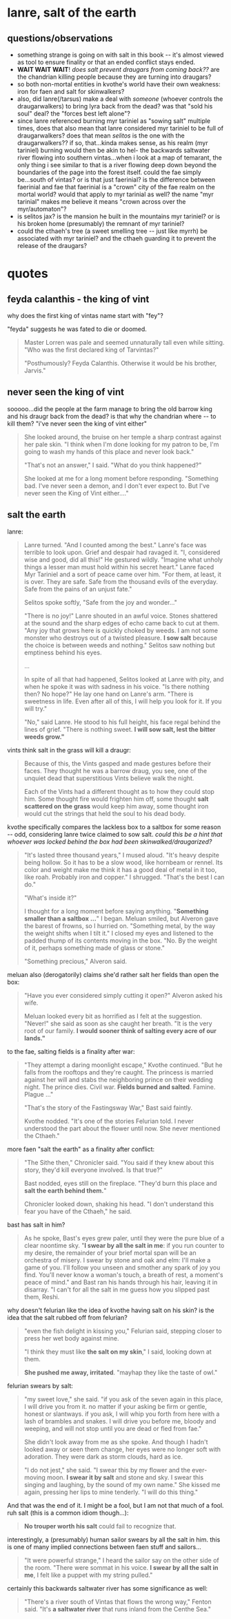 # lanre, salt of the earth
## questions/observations
- something strange is going on with salt in this book -- it's almost viewed as tool to ensure finality or that an ended conflict stays ended.
- **WAIT WAIT WAIT**! *does salt prevent draugars from coming back??* are the chandrian killing people because they are turning into draugars?
- so both non-mortal entities in kvothe's world have their own weakness: iron for faen and salt for skinwalkers?
- also, did lanre(/tarsus) make a deal with *someone* (whoever controls the draugarwalkers) to bring lyra back from the dead?  was that "sold his soul" deal?  the "forces best left alone"?
- since lanre referenced burning myr tariniel as "sowing salt" multiple times, does that also mean that lanre considered myr tariniel to be full of draugarwalkers?  does that mean *selitos* is the one with the draugarwalkers??  if so, that...kinda makes sense, as his realm (myr tariniel) burning would then be akin to hel- the backwards saltwater river flowing into southern vintas...when i look at a map of temarant, the only thing i see similar to that is a river flowing deep down beyond the boundaries of the page into the forest itself.  could the fae simply be...south of vintas?  or is that just faerinial?  is the difference between faerinial and fae that faerinial is a "crown" city of the fae realm on the mortal world?  would that apply to myr tarinial as well?  the name "myr tarinial" makes me believe it means "crown across over the myr/automaton"?
- is selitos jax?  is the mansion he built in the mountains myr tariniel?  or is his broken home (presumably) the remnant of myr tariniel?
- could the cthaeh's tree (a sweet smelling tree -- just like myrrh) be associated with myr tariniel?  and the cthaeh guarding it to prevent the release of the draugars?

# quotes
## feyda calanthis - the king of vint
why does the first king of vintas name start with "fey"?

"feyda" suggests he was fated to die or doomed.
> Master Lorren was pale and seemed unnaturally tall even while sitting. "Who was the first declared king of Tarvintas?"
>
> "Posthumously? Feyda Calanthis. Otherwise it would be his brother, Jarvis."

## never seen the king of vint
sooooo...did the people at the farm manage to bring the old barrow king and his draugr back from the dead?  is that why the chandrian where -- to kill them?  "i've never seen the king of vint either"
> She looked around, the bruise on her temple a sharp contrast against her pale skin. "I think when I'm done looking for my patron to be, I'm going to wash my hands of this place and never look back."
>
> "That's not an answer," I said. "What do you think happened?"
>
> She looked at me for a long moment before responding. "Something bad. I've never seen a demon, and I don't ever expect to. But I've never seen the King of Vint either...."

## salt the earth
lanre:
> Lanre turned. "And I counted among the best." Lanre's face was terrible to look upon. Grief and despair had ravaged it. "I, considered wise and good, did all this!" He gestured wildly. "Imagine what unholy things a lesser man must hold within his secret heart." Lanre faced Myr Tariniel and a sort of peace came over him. "For them, at least, it is over. They are safe. Safe from the thousand evils of the everyday. Safe from the pains of an unjust fate."
>
> Selitos spoke softly, "Safe from the joy and wonder..."
>
> "There is no joy!" Lanre shouted in an awful voice. Stones shattered at the sound and the sharp edges of echo came back to cut at them. "Any joy that grows here is quickly choked by weeds. I am not some monster who destroys out of a twisted pleasure. **I sow salt** because the choice is between weeds and nothing." Selitos saw nothing but emptiness behind his eyes.
>
> ...
>
> In spite of all that had happened, Selitos looked at Lanre with pity, and when he spoke it was with sadness in his voice. "Is there nothing then? No hope?" He lay one hand on Lanre's arm. "There is sweetness in life. Even after all of this, I will help you look for it. If you will try."
>
> "No," said Lanre. He stood to his full height, his face regal behind the lines of grief. "There is nothing sweet. **I will sow salt, lest the bitter weeds grow."**

vints think salt in the grass will kill a draugr:
> Because of this, the Vints gasped and made gestures before their faces. They thought he was a barrow draug, you see, one of the unquiet dead that superstitious Vints believe walk the night.
>
> Each of the Vints had a different thought as to how they could stop him. Some thought fire would frighten him off, some thought **salt scattered on the grass** would keep him away, some thought iron would cut the strings that held the soul to his dead body.

kvothe specifically compares the lackless box to a saltbox for some reason -- odd, considering lanre twice claimed to sow salt.  *could this be a hint that whoever was locked behind the box had been skinwalked/draugarized?*
> "It's lasted three thousand years," I mused aloud. "It's heavy despite being hollow. So it has to be a slow wood, like hornbeam or rennel. Its color and weight make me think it has a good deal of metal in it too, like roah. Probably iron and copper." I shrugged. "That's the best I can
> do."
> 
> "What's inside it?"
> 
> I thought for a long moment before saying anything. "**Something smaller than a saltbox ...**" I began. Meluan smiled, but Alveron gave the barest of frowns, so I hurried on. "Something metal, by the way the weight shifts when I tilt it." I closed my eyes and listened to the padded thump of its contents moving in the box. "No. By the weight of it, perhaps something made of glass or stone."
> 
> "Something precious," Alveron said.

meluan also (derogatorily) claims she'd rather salt her fields than open the box:
> "Have you ever considered simply cutting it open?" Alveron asked his wife.
> 
> Meluan looked every bit as horrified as I felt at the suggestion. "Never!" she said as soon as she caught her breath. "It is the very root of our family. **I would sooner think of salting every acre of our lands."**

to the fae, salting fields is a finality after war:
> "They attempt a daring moonlight escape," Kvothe continued. "But he falls from the rooftops and they're caught. The princess is married against her will and stabs the neighboring prince on their wedding night. The prince dies. Civil war. **Fields burned and salted**. Famine. Plague ..."
> 
> "That's the story of the Fastingsway War," Bast said faintly.
> 
> Kvothe nodded. "It's one of the stories Felurian told. I never understood the part about the flower until now. She never mentioned the Cthaeh."

more faen "salt the earth" as a finality after conflict:
> "The Sithe then," Chronicler said. "You said if they knew about this story, they'd kill everyone involved. Is that true?"
> 
> Bast nodded, eyes still on the fireplace. "They'd burn this place and **salt the earth behind them.**"
> 
> Chronicler looked down, shaking his head. "I don't understand this fear you have of the Cthaeh," he said.

bast has salt in him?
> As he spoke, Bast's eyes grew paler, until they were the pure blue of a clear noontime sky. "**I swear by all the salt in me**: if you run counter to my desire, the remainder of your brief mortal span will be an orchestra of misery. I swear by stone and oak and elm: I'll make a game of you. I'll follow you unseen and smother any spark of joy you find. You'll never know a woman's touch, a breath of rest, a moment's peace of mind."
and
> Bast ran his hands through his hair, leaving it in disarray. "I can't for all the salt in me guess how you slipped past them, Reshi.

why doesn't felurian like the idea of kvothe having salt on his skin?  is the idea that the salt rubbed off from felurian?
> "even the fish delight in kissing you," Felurian said, stepping closer to press her wet body against mine.
>
> "I think they must like **the salt on my skin**," I said, looking down at them.
>
> **She pushed me away, irritated**. "mayhap they like the taste of owl."

felurian swears by salt:
> "my sweet love," she said. "if you ask of the seven again in this place, I will drive you from it. no matter if your asking be firm or gentle, honest or slantways. if you ask, I will whip you forth from here with a lash of brambles and snakes. I will drive you before me, bloody and weeping, and will not stop until you are dead or fled from fae."
>
> She didn't look away from me as she spoke. And though I hadn't looked away or seen them change, her eyes were no longer soft with adoration. They were dark as storm clouds, hard as ice.
>
> "I do not jest," she said. "I swear this by my flower and the ever-moving moon. **I swear it by salt** and stone and sky. I swear this singing and laughing, by the sound of my own name." She kissed me again, pressing her lips to mine tenderly. "I will do this thing."

And that was the end of it. I might be a fool, but I am not that much of
a fool.
ruh salt (this is a common idiom though...):
> **No trouper worth his salt** could fail to recognize that.

interestingly, a (presumably) human sailor swears by all the salt in him.  this is one of many implied connections between faen stuff and sailors...
> "It were powerful strange," I heard the sailor say on the other side of the room. "There were sommat in his voice. **I swear by all the salt in me**, I felt like a puppet with my string pulled."

certainly this backwards saltwater river has some significance as well:
> "There's a river south of Vintas that flows the wrong way," Fenton said. "It's **a saltwater river** that runs inland from the Centhe Sea."
